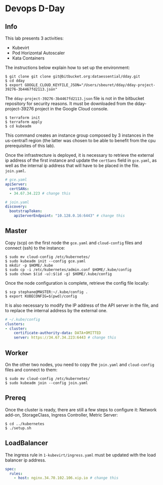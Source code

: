 # Devops D-Day

## Info

This lab presents 3 activities:

- Kubevirt
- Pod Horizontal Autoscaler
- Kata Containers

The instructions below explain how to set up the environment:

```
$ git clone git clone git@bitbucket.org:dataessential/dday.git
$ cd dday
$ export GOOGLE_CLOUD_KEYFILE_JSON="/Users/sbeuret/dday/dday-project-39276-3b4467fd2113.json"
```

The `dday-project-39276-3b4467fd2113.json` file is not in the bitbucket repository for security reasons. It must be downloaded from the dday-project-39276 project in the Google Cloud console.

```
$ terraform init
$ terraform apply
$ cd kubeadm
```

This command creates an instance group composed by 3 instances in the us-central1 region (the latter was chosen to be able to benefit from the cpu prerequisites of this lab).

Once the infrastrecture is deployed, it is necessary to retrieve the external ip address of the first instance and update the `certSans` field in `gce.yaml`, as well as the internal ip address that will have to be placed in the file. `join.yaml`.

```yaml
# gce.yaml
apiServer:
  certSANs:
  - 34.67.34.223 # change this
```

```yaml
# join.yaml
discovery:
  bootstrapToken:
    apiServerEndpoint: "10.128.0.16:6443" # change this
```

## Master

Copy (scp) on the first node the `gce.yaml` and `cloud-config` files and connect (ssh) to the instance:

```
$ sudo mv cloud-config /etc/kubernetes/
$ sudo kubeadm init --config gce.yaml
$ mkdir -p $HOME/.kube
$ sudo cp -i /etc/kubernetes/admin.conf $HOME/.kube/config
$ sudo chown $(id -u):$(id -g) $HOME/.kube/config
```

Once the node configuration is complete, retrieve the config file locally:

```
$ scp stephane@MASTER:~/.kube/config .
$ export KUBECONFIG=$(pwd)/config
```

It is also necessary to modify the IP address of the API server in the file, and to replace the internal address by the external one.

```yaml
# ~/.kube/config
clusters:
- cluster:
    certificate-authority-data: DATA+OMITTED
    server: https://34.67.34.223:6443 # change this
```

## Worker

On the other two nodes, you need to copy the `join.yaml` and `cloud-config` files and connect to them:

```
$ sudo mv cloud-config /etc/kubernetes/
$ sudo kubeadm join --config join.yaml
```

## Prereq

Once the cluster is ready, there are still a few steps to configure it: Network add-on, StorageClass, Ingress Controller, Metric Server:

```
$ cd ../kubernetes
$ ./setup.sh
```

## LoadBalancer

The ingress rule in `1-kubevirt/ingress.yaml` must be updated with the load balancer ip address.

```yaml
spec:
  rules:
    - host: nginx.34.70.102.106.xip.io # change this
```